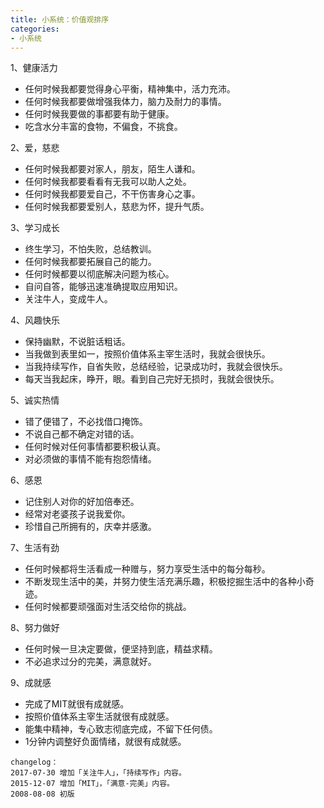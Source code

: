 ```yaml
---
title: 小系统：价值观排序
categories: 
- 小系统
---
```

 
1、健康活力

* 任何时候我都要觉得身心平衡，精神集中，活力充沛。
* 任何时候我都要做增强我体力，脑力及耐力的事情。
* 任何时候我要做的事都要有助于健康。
* 吃含水分丰富的食物，不偏食，不挑食。

2、爱，慈悲

* 任何时候我都要对家人，朋友，陌生人谦和。
* 任何时候我都要看看有无我可以助人之处。
* 任何时候我都要爱自己，不干伤害身心之事。
* 任何时候我都要爱别人，慈悲为怀，提升气质。

3、学习成长

* 终生学习，不怕失败，总结教训。
* 任何时候我都要拓展自己的能力。
* 任何时候都要以彻底解决问题为核心。
* 自问自答，能够迅速准确提取应用知识。
* 关注牛人，变成牛人。

4、风趣快乐

* 保持幽默，不说脏话粗话。
* 当我做到表里如一，按照价值体系主宰生活时，我就会很快乐。
* 当我持续写作，自省失败，总结经验，记录成功时，我就会很快乐。
* 每天当我起床，睁开，眼。看到自己完好无损时，我就会很快乐。

5、诚实热情

* 错了便错了，不必找借口掩饰。
* 不说自己都不确定对错的话。
* 任何时候对任何事情都要积极认真。
* 对必须做的事情不能有抱怨情绪。

6、感恩

* 记住别人对你的好加倍奉还。
* 经常对老婆孩子说我爱你。
* 珍惜自己所拥有的，庆幸并感激。

7、生活有劲

* 任何时候都将生活看成一种赠与，努力享受生活中的每分每秒。
* 不断发现生活中的美，并努力使生活充满乐趣，积极挖掘生活中的各种小奇迹。
* 任何时候都要顽强面对生活交给你的挑战。

8、努力做好

* 任何时候一旦决定要做，便坚持到底，精益求精。
* 不必追求过分的完美，满意就好。

9、成就感

* 完成了MIT就很有成就感。
* 按照价值体系主宰生活就很有成就感。
* 能集中精神，专心致志彻底完成，不留下任何债。
* 1分钟内调整好负面情绪，就很有成就感。


```
changelog：
2017-07-30 增加「关注牛人」，「持续写作」内容。
2015-12-07 增加「MIT」，「满意-完美」内容。
2008-08-08 初版
```



